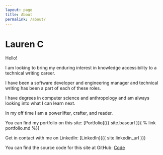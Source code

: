 ```yaml
---
layout: page
title: About
permalink: /about/
---
```


# Lauren C
Hello!

I am looking to bring my enduring interest in knowledge accessibility to a technical writing career.

I have been a software developer and engineering manager and technical writing has been a part of each of these roles.

I have degrees in computer science and anthropology and am always looking into what I can learn next.

In my off time I am a powerlifter, crafter, and reader.

You can find my portfolio on this site:
[Portfolio]({{ site.baseurl }}{ % link portfolio.md %})

Get in contact with me on LinkedIn:
[LinkedIn]({{ site.linkedin_url }})

You can find the source code for this site at GitHub:
[Code](https://github.com/LCmry/techwritingportfolio)

